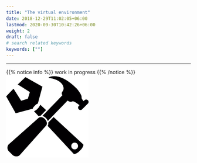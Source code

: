 ```yaml
---
title: "The virtual environment"
date: 2018-12-29T11:02:05+06:00
lastmod: 2020-09-30T10:42:26+06:00
weight: 2
draft: false
# search related keywords
keywords: [""]
---
```


---
{{% notice info %}}
work in progress
{{% /notice %}}
![work in progress](hammer.png "work")